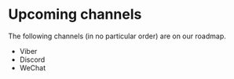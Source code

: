 # Upcoming channels

The following channels (in no particular order) are on our roadmap.

* Viber
* Discord
* WeChat

